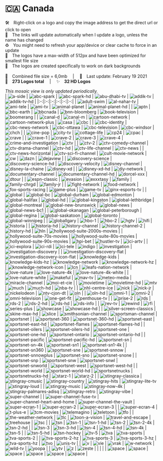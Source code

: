 🇨🇦 Canada
===============
🛠 Right-click on a logo and copy the image address to get the direct url or click to open  
🔗 The links will update automatically when I update a logo, unless the name has changed  
♻️ You might need to refresh your app/device or clear cache to force in an update  
📐 The logos have a max-width of 512px and have been optimized for smallest file size  
🖤 The logos are created specifically to work on dark backgrounds  
   
💾 Combined file size = 6,0mb  |  📅 Last update: February 19 2021  
🎨 __273 Logos total__  |  ✨ __32 HD Logos__
   
   
*This mosaic view is only updated periodically.*  
| ![a-side] | ![abc-spark] | ![abc-spark-hd] | ![abu-dhabi-tv] | ![addik-tv] | ![addik-tv-hd] |
|:-:|:-:|:-:|:-:|:-:|:-:|
| ![adult-swim] | ![al-nahar-tv] | ![ami-tele] | ![ami-tv] | ![animal-planet] | ![animal-planet-hd] |
| ![aptn] | ![bbc-earth] | ![bbcnada] | ![bnn-bloomberg] | ![book-television] | ![boomerang] |
| ![canal-d] | ![canal-m] | ![cartoon-network] | ![cartoon-network-plus] | ![casa] | ![cbc] |
| ![cbc-identity] | ![cbc-news-network] | ![cbc-ottawa] | ![cbc-television] | ![cbc-windsor] | ![chch] |
| ![cine-pop] | ![city-tv] | ![cottage-life] | ![cp24] | ![cpac] | ![crave] |
| ![crave-1] | ![crave-2] | ![crave-3] | ![crave-4] | ![crime-and-investigation] | ![ctv] |
| ![ctv-2] | ![ctv-comedy-channel] | ![ctv-drama-channel] | ![ctv-hd] | ![ctv-life-channel] | ![ctv-news] |
| ![ctv-news-horizontal] | ![ctv-sci-fi-channel] | ![cult-movie-network] | ![cw] | ![dazn] | ![dejaview] |
| ![discovery-science] | ![discovery-science-hd] | ![discovery-velocity] | ![disney-channel] | ![disney-la-chaine] | ![disney-xd] |
| ![disney-xd-hd] | ![diy-network] | ![documentary-channel] | ![documentary-channel-hd] | ![dorcel-xxx] | ![dtour] |
| ![espn-classic] | ![evasion] | ![exxxtasy] | ![family] | ![family-chrgd] | ![family-jr] |
| ![fight-network] | ![food-network] | ![fox-sports-racing] | ![game-plus] | ![game-tv] | ![ginx-esports-tv] |
| ![global] | ![global-bc] | ![global-durham] | ![global-edmonton] | ![global-halifax] | ![global-hd] |
| ![global-kingston] | ![global-lethbridge] | ![global-montreal] | ![global-new-brunswick] | ![global-news] | ![global-news-bc1] |
| ![global-okanagan] | ![global-peterborough] | ![global-regina] | ![global-saskatoon] | ![global-toronto] | ![global-winnipeg] |
| ![globallgary] | ![hbo-1] | ![hbo-2] | ![hgtv] | ![hifi] | ![historia] |
| ![historia-hd] | ![history-channel] | ![history-channel-2] | ![history-hd] | ![hln] | ![hollywood-suite-2000s-movies] |
| ![hollywood-suite-70s-movies] | ![hollywood-suite-80s-movies] | ![hollywood-suite-90s-movies] | ![hpi-bet] | ![hustler-tv] | ![ici-artv] |
| ![ici-explora] | ![ici-rdi] | ![ici-tele] | ![indigo] | ![investigation] | ![investigation-discovery] |
| ![investigation-discovery-flat] | ![investigation-discovery-icon-flat] | ![knowledge-kids] | ![knowledge-kids-hz] | ![knowledge-network] | ![knowledge-network-hz] |
| ![knowledge-network-icon] | ![lcn] | ![leafs-nation-network] | ![love-nature] | ![love-nature-4k] | ![love-nature-4k-white] |
| ![love-nature-white] | ![makeful] | ![mav-tv] | ![meteo-media] | ![miracle-channel] | ![moi-et-cie] |
| ![movietime] | ![movietime-hd] | ![mtv] | ![much] | ![much-hd] | ![nba-tv] |
| ![nhl-centre-ice] | ![nick] | ![nick-jr] | ![nickelodeon] | ![ntv-cjon-dt] | ![oln] |
| ![oln-hd] | ![omni-1] | ![omni-2] | ![omni-television] | ![one-get-fit] | ![penthouse-tv] |
| ![prise-2] | ![rds] | ![rds-2] | ![rds-2-hd] | ![rds-hd] | ![rds-info] |
| ![rev-tv] | ![rewind] | ![rfi] | ![series-plus] | ![showcase] | ![showcase-hd] |
| ![silver-screen-classics] | ![skine-max-hd] | ![slice] | ![smithsonian-channel] | ![sportsman-channel] | ![sportsnet] |
| ![sportsnet-360] | ![sportsnet-360-hd] | ![sportsnet-east] | ![sportsnet-east-hd] | ![sportsnet-flames] | ![sportsnet-flames-hd] |
| ![sportsnet-oilers] | ![sportsnet-oilers-hd] | ![sportsnet-one] | ![sportsnet-one-hd] | ![sportsnet-ontario] | ![sportsnet-ontario-hd] |
| ![sportsnet-pacific] | ![sportsnet-pacific-hd] | ![sportsnet-sn] | ![sportsnet-sn-4k] | ![sportsnet-sn1] | ![sportsnet-sn1-4k] |
| ![sportsnet-sn360] | ![sportsnet-sne] | ![sportsnet-snnow] | ![sportsnet-snnowplus] | ![sportsnet-sno] | ![sportsnet-snone] |
| ![sportsnet-snp] | ![sportsnet-snw] | ![sportsnet-snwl] | ![sportsnet-snworld] | ![sportsnet-west] | ![sportsnet-west-hd] |
| ![sportsnet-world] | ![sportsnet-world-hd] | ![sportsnetnucks] | ![sportsnetnucks-hd] | ![starz-1] | ![starz-2] |
| ![stingray-classica] | ![stingray-cmusic] | ![stingray-country] | ![stingray-hits] | ![stingray-lite-tv] | ![stingray-loud] |
| ![stingray-music] | ![stingray-now-4k] | ![stingray-palmares-adisq] | ![stingray-retro] | ![stingray-vibe] | ![super-channel] |
| ![super-channel-fuse-tv] | ![super-channel-heart-and-home] | ![super-channel-the-vault] | ![super-ecran-1] | ![super-ecran-2] | ![super-ecran-3] |
| ![super-ecran-4] | ![t-plus-e] | ![tcm-movies] | ![telemagino] | ![teletoon] | ![tfo] |
| ![the-weather-network] | ![tlc] | ![toon-a-vision] | ![travel-and-escape] | ![treehouse] | ![tsc] |
| ![tsn] | ![tsn-1] | ![tsn-1-hd] | ![tsn-2] | ![tsn-2-4k] | ![tsn-2-hd] |
| ![tsn-3] | ![tsn-3-hd] | ![tsn-4] | ![tsn-4-hd] | ![tsn-4k] | ![tsn-5] |
| ![tsn-5-hd] | ![tsn-hockey] | ![tv-5] | ![tva] | ![tva-sports] | ![tva-sports-2] |
| ![tva-sports-2-hz] | ![tva-sports-3] | ![tva-sports-3-hz] | ![tva-sports-hz] | ![tvo] | ![unis-tv] |
| ![v] | ![vie] | ![vrak] | ![w-network] | ![wild-tv] | ![yoopa] |
| ![ytv] | ![z] | ![zeste] |  |  |  |
| ![space] | ![space] | ![space] | ![space] | ![space] | ![space] |

[a-side]:https://raw.githubusercontent.com/Tapiosinn/tv-logos/master/countries/canada/a-side-ca.png
[abc-spark]:https://raw.githubusercontent.com/Tapiosinn/tv-logos/master/countries/canada/abc-spark-ca.png
[abc-spark-hd]:https://raw.githubusercontent.com/Tapiosinn/tv-logos/master/countries/canada/abc-spark-hd-ca.png
[abu-dhabi-tv]:https://raw.githubusercontent.com/Tapiosinn/tv-logos/master/countries/canada/abu-dhabi-tv-ca.png
[addik-tv]:https://raw.githubusercontent.com/Tapiosinn/tv-logos/master/countries/canada/addik-tv-ca.png
[addik-tv-hd]:https://raw.githubusercontent.com/Tapiosinn/tv-logos/master/countries/canada/addik-tv-hd-ca.png
[adult-swim]:https://raw.githubusercontent.com/Tapiosinn/tv-logos/master/countries/canada/adult-swim-ca.png
[al-nahar-tv]:https://raw.githubusercontent.com/Tapiosinn/tv-logos/master/countries/canada/al-nahar-tv-ca.png
[ami-tele]:https://raw.githubusercontent.com/Tapiosinn/tv-logos/master/countries/canada/ami-tele-ca.png
[ami-tv]:https://raw.githubusercontent.com/Tapiosinn/tv-logos/master/countries/canada/ami-tv-ca.png
[animal-planet]:https://raw.githubusercontent.com/Tapiosinn/tv-logos/master/countries/canada/animal-planet-ca.png
[animal-planet-hd]:https://raw.githubusercontent.com/Tapiosinn/tv-logos/master/countries/canada/animal-planet-hd-ca.png
[aptn]:https://raw.githubusercontent.com/Tapiosinn/tv-logos/master/countries/canada/aptn-ca.png
[bbc-earth]:https://raw.githubusercontent.com/Tapiosinn/tv-logos/master/countries/canada/bbc-earth-ca.png
[bbcnada]:https://raw.githubusercontent.com/Tapiosinn/tv-logos/master/countries/canada/bbc-canada-ca.png
[bnn-bloomberg]:https://raw.githubusercontent.com/Tapiosinn/tv-logos/master/countries/canada/bnn-bloomberg-ca.png
[book-television]:https://raw.githubusercontent.com/Tapiosinn/tv-logos/master/countries/canada/book-television-ca.png
[boomerang]:https://raw.githubusercontent.com/Tapiosinn/tv-logos/master/countries/canada/boomerang-ca.png
[canal-d]:https://raw.githubusercontent.com/Tapiosinn/tv-logos/master/countries/canada/canal-d-ca.png
[canal-m]:https://raw.githubusercontent.com/Tapiosinn/tv-logos/master/countries/canada/canal-m-ca.png
[cartoon-network]:https://raw.githubusercontent.com/Tapiosinn/tv-logos/master/countries/canada/cartoon-network-ca.png
[cartoon-network-plus]:https://raw.githubusercontent.com/Tapiosinn/tv-logos/master/countries/canada/cartoon-network-plus-ca.png
[casa]:https://raw.githubusercontent.com/Tapiosinn/tv-logos/master/countries/canada/casa-ca.png
[cbc]:https://raw.githubusercontent.com/Tapiosinn/tv-logos/master/countries/canada/cbc-ca.png
[cbc-identity]:https://raw.githubusercontent.com/Tapiosinn/tv-logos/master/countries/canada/cbc-identity-ca.png
[cbc-news-network]:https://raw.githubusercontent.com/Tapiosinn/tv-logos/master/countries/canada/cbc-news-network-ca.png
[cbc-ottawa]:https://raw.githubusercontent.com/Tapiosinn/tv-logos/master/countries/canada/cbc-ottawa-ca.png
[cbc-television]:https://raw.githubusercontent.com/Tapiosinn/tv-logos/master/countries/canada/cbc-television-ca.png
[cbc-windsor]:https://raw.githubusercontent.com/Tapiosinn/tv-logos/master/countries/canada/cbc-windsor-ca.png
[chch]:https://raw.githubusercontent.com/Tapiosinn/tv-logos/master/countries/canada/chch-ca.png
[cine-pop]:https://raw.githubusercontent.com/Tapiosinn/tv-logos/master/countries/canada/cine-pop-ca.png
[city-tv]:https://raw.githubusercontent.com/Tapiosinn/tv-logos/master/countries/canada/city-tv-ca.png
[cottage-life]:https://raw.githubusercontent.com/Tapiosinn/tv-logos/master/countries/canada/cottage-life-ca.png
[cp24]:https://raw.githubusercontent.com/Tapiosinn/tv-logos/master/countries/canada/cp24-ca.png
[cpac]:https://raw.githubusercontent.com/Tapiosinn/tv-logos/master/countries/canada/cpac-ca.png
[crave]:https://raw.githubusercontent.com/Tapiosinn/tv-logos/master/countries/canada/crave-ca.png
[crave-1]:https://raw.githubusercontent.com/Tapiosinn/tv-logos/master/countries/canada/crave-1-ca.png
[crave-2]:https://raw.githubusercontent.com/Tapiosinn/tv-logos/master/countries/canada/crave-2-ca.png
[crave-3]:https://raw.githubusercontent.com/Tapiosinn/tv-logos/master/countries/canada/crave-3-ca.png
[crave-4]:https://raw.githubusercontent.com/Tapiosinn/tv-logos/master/countries/canada/crave-4-ca.png
[crime-and-investigation]:https://raw.githubusercontent.com/Tapiosinn/tv-logos/master/countries/canada/crime-and-investigation-ca.png
[ctv]:https://raw.githubusercontent.com/Tapiosinn/tv-logos/master/countries/canada/ctv-ca.png
[ctv-2]:https://raw.githubusercontent.com/Tapiosinn/tv-logos/master/countries/canada/ctv-2-ca.png
[ctv-comedy-channel]:https://raw.githubusercontent.com/Tapiosinn/tv-logos/master/countries/canada/ctv-comedy-channel-ca.png
[ctv-drama-channel]:https://raw.githubusercontent.com/Tapiosinn/tv-logos/master/countries/canada/ctv-drama-channel-ca.png
[ctv-hd]:https://raw.githubusercontent.com/Tapiosinn/tv-logos/master/countries/canada/ctv-hd-ca.png
[ctv-life-channel]:https://raw.githubusercontent.com/Tapiosinn/tv-logos/master/countries/canada/ctv-life-channel-ca.png
[ctv-news]:https://raw.githubusercontent.com/Tapiosinn/tv-logos/master/countries/canada/ctv-news-ca.png
[ctv-news-horizontal]:https://raw.githubusercontent.com/Tapiosinn/tv-logos/master/countries/canada/ctv-news-horizontal-ca.png
[ctv-sci-fi-channel]:https://raw.githubusercontent.com/Tapiosinn/tv-logos/master/countries/canada/ctv-sci-fi-channel-ca.png
[cult-movie-network]:https://raw.githubusercontent.com/Tapiosinn/tv-logos/master/countries/canada/cult-movie-network-ca.png
[cw]:https://raw.githubusercontent.com/Tapiosinn/tv-logos/master/countries/canada/cw-ca.png
[dazn]:https://raw.githubusercontent.com/Tapiosinn/tv-logos/master/countries/canada/dazn-ca.png
[dejaview]:https://raw.githubusercontent.com/Tapiosinn/tv-logos/master/countries/canada/dejaview-ca.png
[discovery-science]:https://raw.githubusercontent.com/Tapiosinn/tv-logos/master/countries/canada/discovery-science-ca.png
[discovery-science-hd]:https://raw.githubusercontent.com/Tapiosinn/tv-logos/master/countries/canada/discovery-science-hd-ca.png
[discovery-velocity]:https://raw.githubusercontent.com/Tapiosinn/tv-logos/master/countries/canada/discovery-velocity-ca.png
[disney-channel]:https://raw.githubusercontent.com/Tapiosinn/tv-logos/master/countries/canada/disney-channel-ca.png
[disney-la-chaine]:https://raw.githubusercontent.com/Tapiosinn/tv-logos/master/countries/canada/disney-la-chaine-ca.png
[disney-xd]:https://raw.githubusercontent.com/Tapiosinn/tv-logos/master/countries/canada/disney-xd-ca.png
[disney-xd-hd]:https://raw.githubusercontent.com/Tapiosinn/tv-logos/master/countries/canada/disney-xd-hd-ca.png
[diy-network]:https://raw.githubusercontent.com/Tapiosinn/tv-logos/master/countries/canada/diy-network-ca.png
[documentary-channel]:https://raw.githubusercontent.com/Tapiosinn/tv-logos/master/countries/canada/documentary-channel-ca.png
[documentary-channel-hd]:https://raw.githubusercontent.com/Tapiosinn/tv-logos/master/countries/canada/documentary-channel-hd-ca.png
[dorcel-xxx]:https://raw.githubusercontent.com/Tapiosinn/tv-logos/master/countries/canada/dorcel-xxx-ca.png
[dtour]:https://raw.githubusercontent.com/Tapiosinn/tv-logos/master/countries/canada/dtour-ca.png
[espn-classic]:https://raw.githubusercontent.com/Tapiosinn/tv-logos/master/countries/canada/espn-classic-ca.png
[evasion]:https://raw.githubusercontent.com/Tapiosinn/tv-logos/master/countries/canada/evasion-ca.png
[exxxtasy]:https://raw.githubusercontent.com/Tapiosinn/tv-logos/master/countries/canada/exxxtasy-ca.png
[family]:https://raw.githubusercontent.com/Tapiosinn/tv-logos/master/countries/canada/family-ca.png
[family-chrgd]:https://raw.githubusercontent.com/Tapiosinn/tv-logos/master/countries/canada/family-chrgd-ca.png
[family-jr]:https://raw.githubusercontent.com/Tapiosinn/tv-logos/master/countries/canada/family-jr-ca.png
[fight-network]:https://raw.githubusercontent.com/Tapiosinn/tv-logos/master/countries/canada/fight-network-ca.png
[food-network]:https://raw.githubusercontent.com/Tapiosinn/tv-logos/master/countries/canada/food-network-ca.png
[fox-sports-racing]:https://raw.githubusercontent.com/Tapiosinn/tv-logos/master/countries/canada/fox-sports-racing-ca.png
[game-plus]:https://raw.githubusercontent.com/Tapiosinn/tv-logos/master/countries/canada/game-plus-ca.png
[game-tv]:https://raw.githubusercontent.com/Tapiosinn/tv-logos/master/countries/canada/game-tv-ca.png
[ginx-esports-tv]:https://raw.githubusercontent.com/Tapiosinn/tv-logos/master/countries/canada/ginx-esports-tv-ca.png
[global]:https://raw.githubusercontent.com/Tapiosinn/tv-logos/master/countries/canada/global-ca.png
[global-bc]:https://raw.githubusercontent.com/Tapiosinn/tv-logos/master/countries/canada/global-bc-ca.png
[global-durham]:https://raw.githubusercontent.com/Tapiosinn/tv-logos/master/countries/canada/global-durham-ca.png
[global-edmonton]:https://raw.githubusercontent.com/Tapiosinn/tv-logos/master/countries/canada/global-edmonton-ca.png
[global-halifax]:https://raw.githubusercontent.com/Tapiosinn/tv-logos/master/countries/canada/global-halifax-ca.png
[global-hd]:https://raw.githubusercontent.com/Tapiosinn/tv-logos/master/countries/canada/global-hd-ca.png
[global-kingston]:https://raw.githubusercontent.com/Tapiosinn/tv-logos/master/countries/canada/global-kingston-ca.png
[global-lethbridge]:https://raw.githubusercontent.com/Tapiosinn/tv-logos/master/countries/canada/global-lethbridge-ca.png
[global-montreal]:https://raw.githubusercontent.com/Tapiosinn/tv-logos/master/countries/canada/global-montreal-ca.png
[global-new-brunswick]:https://raw.githubusercontent.com/Tapiosinn/tv-logos/master/countries/canada/global-new-brunswick-ca.png
[global-news]:https://raw.githubusercontent.com/Tapiosinn/tv-logos/master/countries/canada/global-news-ca.png
[global-news-bc1]:https://raw.githubusercontent.com/Tapiosinn/tv-logos/master/countries/canada/global-news-bc1-ca.png
[global-okanagan]:https://raw.githubusercontent.com/Tapiosinn/tv-logos/master/countries/canada/global-okanagan-ca.png
[global-peterborough]:https://raw.githubusercontent.com/Tapiosinn/tv-logos/master/countries/canada/global-peterborough-ca.png
[global-regina]:https://raw.githubusercontent.com/Tapiosinn/tv-logos/master/countries/canada/global-regina-ca.png
[global-saskatoon]:https://raw.githubusercontent.com/Tapiosinn/tv-logos/master/countries/canada/global-saskatoon-ca.png
[global-toronto]:https://raw.githubusercontent.com/Tapiosinn/tv-logos/master/countries/canada/global-toronto-ca.png
[global-winnipeg]:https://raw.githubusercontent.com/Tapiosinn/tv-logos/master/countries/canada/global-winnipeg-ca.png
[globallgary]:https://raw.githubusercontent.com/Tapiosinn/tv-logos/master/countries/canada/global-calgary-ca.png
[hbo-1]:https://raw.githubusercontent.com/Tapiosinn/tv-logos/master/countries/canada/hbo-1-ca.png
[hbo-2]:https://raw.githubusercontent.com/Tapiosinn/tv-logos/master/countries/canada/hbo-2-ca.png
[hgtv]:https://raw.githubusercontent.com/Tapiosinn/tv-logos/master/countries/canada/hgtv-ca.png
[hifi]:https://raw.githubusercontent.com/Tapiosinn/tv-logos/master/countries/canada/hifi-ca.png
[historia]:https://raw.githubusercontent.com/Tapiosinn/tv-logos/master/countries/canada/historia-ca.png
[historia-hd]:https://raw.githubusercontent.com/Tapiosinn/tv-logos/master/countries/canada/historia-hd-ca.png
[history-channel]:https://raw.githubusercontent.com/Tapiosinn/tv-logos/master/countries/canada/history-channel-ca.png
[history-channel-2]:https://raw.githubusercontent.com/Tapiosinn/tv-logos/master/countries/canada/history-channel-2-ca.png
[history-hd]:https://raw.githubusercontent.com/Tapiosinn/tv-logos/master/countries/canada/history-hd-ca.png
[hln]:https://raw.githubusercontent.com/Tapiosinn/tv-logos/master/countries/canada/hln-ca.png
[hollywood-suite-2000s-movies]:https://raw.githubusercontent.com/Tapiosinn/tv-logos/master/countries/canada/hollywood-suite-2000s-movies-ca.png
[hollywood-suite-70s-movies]:https://raw.githubusercontent.com/Tapiosinn/tv-logos/master/countries/canada/hollywood-suite-70s-movies-ca.png
[hollywood-suite-80s-movies]:https://raw.githubusercontent.com/Tapiosinn/tv-logos/master/countries/canada/hollywood-suite-80s-movies-ca.png
[hollywood-suite-90s-movies]:https://raw.githubusercontent.com/Tapiosinn/tv-logos/master/countries/canada/hollywood-suite-90s-movies-ca.png
[hpi-bet]:https://raw.githubusercontent.com/Tapiosinn/tv-logos/master/countries/canada/hpi-bet-ca.png
[hustler-tv]:https://raw.githubusercontent.com/Tapiosinn/tv-logos/master/countries/canada/hustler-tv-ca.png
[ici-artv]:https://raw.githubusercontent.com/Tapiosinn/tv-logos/master/countries/canada/ici-artv-ca.png
[ici-explora]:https://raw.githubusercontent.com/Tapiosinn/tv-logos/master/countries/canada/ici-explora-ca.png
[ici-rdi]:https://raw.githubusercontent.com/Tapiosinn/tv-logos/master/countries/canada/ici-rdi-ca.png
[ici-tele]:https://raw.githubusercontent.com/Tapiosinn/tv-logos/master/countries/canada/ici-tele-ca.png
[indigo]:https://raw.githubusercontent.com/Tapiosinn/tv-logos/master/countries/canada/indigo-ca.png
[investigation]:https://raw.githubusercontent.com/Tapiosinn/tv-logos/master/countries/canada/investigation-ca.png
[investigation-discovery]:https://raw.githubusercontent.com/Tapiosinn/tv-logos/master/countries/canada/investigation-discovery-ca.png
[investigation-discovery-flat]:https://raw.githubusercontent.com/Tapiosinn/tv-logos/master/countries/canada/investigation-discovery-flat-ca.png
[investigation-discovery-icon-flat]:https://raw.githubusercontent.com/Tapiosinn/tv-logos/master/countries/canada/investigation-discovery-icon-flat-ca.png
[knowledge-kids]:https://raw.githubusercontent.com/Tapiosinn/tv-logos/master/countries/canada/knowledge-kids-ca.png
[knowledge-kids-hz]:https://raw.githubusercontent.com/Tapiosinn/tv-logos/master/countries/canada/knowledge-kids-hz-ca.png
[knowledge-network]:https://raw.githubusercontent.com/Tapiosinn/tv-logos/master/countries/canada/knowledge-network-ca.png
[knowledge-network-hz]:https://raw.githubusercontent.com/Tapiosinn/tv-logos/master/countries/canada/knowledge-network-hz-ca.png
[knowledge-network-icon]:https://raw.githubusercontent.com/Tapiosinn/tv-logos/master/countries/canada/knowledge-network-icon-ca.png
[lcn]:https://raw.githubusercontent.com/Tapiosinn/tv-logos/master/countries/canada/lcn-ca.png
[leafs-nation-network]:https://raw.githubusercontent.com/Tapiosinn/tv-logos/master/countries/canada/leafs-nation-network-ca.png
[love-nature]:https://raw.githubusercontent.com/Tapiosinn/tv-logos/master/countries/canada/love-nature-ca.png
[love-nature-4k]:https://raw.githubusercontent.com/Tapiosinn/tv-logos/master/countries/canada/love-nature-4k-ca.png
[love-nature-4k-white]:https://raw.githubusercontent.com/Tapiosinn/tv-logos/master/countries/canada/love-nature-4k-white-ca.png
[love-nature-white]:https://raw.githubusercontent.com/Tapiosinn/tv-logos/master/countries/canada/love-nature-white-ca.png
[makeful]:https://raw.githubusercontent.com/Tapiosinn/tv-logos/master/countries/canada/makeful-ca.png
[mav-tv]:https://raw.githubusercontent.com/Tapiosinn/tv-logos/master/countries/canada/mav-tv-ca.png
[meteo-media]:https://raw.githubusercontent.com/Tapiosinn/tv-logos/master/countries/canada/meteo-media-ca.png
[miracle-channel]:https://raw.githubusercontent.com/Tapiosinn/tv-logos/master/countries/canada/miracle-channel-ca.png
[moi-et-cie]:https://raw.githubusercontent.com/Tapiosinn/tv-logos/master/countries/canada/moi-et-cie-ca.png
[movietime]:https://raw.githubusercontent.com/Tapiosinn/tv-logos/master/countries/canada/movietime-ca.png
[movietime-hd]:https://raw.githubusercontent.com/Tapiosinn/tv-logos/master/countries/canada/movietime-hd-ca.png
[mtv]:https://raw.githubusercontent.com/Tapiosinn/tv-logos/master/countries/canada/mtv-ca.png
[much]:https://raw.githubusercontent.com/Tapiosinn/tv-logos/master/countries/canada/much-ca.png
[much-hd]:https://raw.githubusercontent.com/Tapiosinn/tv-logos/master/countries/canada/much-hd-ca.png
[nba-tv]:https://raw.githubusercontent.com/Tapiosinn/tv-logos/master/countries/canada/nba-tv-ca.png
[nhl-centre-ice]:https://raw.githubusercontent.com/Tapiosinn/tv-logos/master/countries/canada/nhl-centre-ice-ca.png
[nick]:https://raw.githubusercontent.com/Tapiosinn/tv-logos/master/countries/canada/nick-ca.png
[nick-jr]:https://raw.githubusercontent.com/Tapiosinn/tv-logos/master/countries/canada/nick-jr-ca.png
[nickelodeon]:https://raw.githubusercontent.com/Tapiosinn/tv-logos/master/countries/canada/nickelodeon-ca.png
[ntv-cjon-dt]:https://raw.githubusercontent.com/Tapiosinn/tv-logos/master/countries/canada/ntv-cjon-dt-ca.png
[oln]:https://raw.githubusercontent.com/Tapiosinn/tv-logos/master/countries/canada/oln-ca.png
[oln-hd]:https://raw.githubusercontent.com/Tapiosinn/tv-logos/master/countries/canada/oln-hd-ca.png
[omni-1]:https://raw.githubusercontent.com/Tapiosinn/tv-logos/master/countries/canada/omni-1-ca.png
[omni-2]:https://raw.githubusercontent.com/Tapiosinn/tv-logos/master/countries/canada/omni-2-ca.png
[omni-television]:https://raw.githubusercontent.com/Tapiosinn/tv-logos/master/countries/canada/omni-television-ca.png
[one-get-fit]:https://raw.githubusercontent.com/Tapiosinn/tv-logos/master/countries/canada/one-get-fit-ca.png
[penthouse-tv]:https://raw.githubusercontent.com/Tapiosinn/tv-logos/master/countries/canada/penthouse-tv-ca.png
[prise-2]:https://raw.githubusercontent.com/Tapiosinn/tv-logos/master/countries/canada/prise-2-ca.png
[rds]:https://raw.githubusercontent.com/Tapiosinn/tv-logos/master/countries/canada/rds-ca.png
[rds-2]:https://raw.githubusercontent.com/Tapiosinn/tv-logos/master/countries/canada/rds-2-ca.png
[rds-2-hd]:https://raw.githubusercontent.com/Tapiosinn/tv-logos/master/countries/canada/rds-2-hd-ca.png
[rds-hd]:https://raw.githubusercontent.com/Tapiosinn/tv-logos/master/countries/canada/rds-hd-ca.png
[rds-info]:https://raw.githubusercontent.com/Tapiosinn/tv-logos/master/countries/canada/rds-info-ca.png
[rev-tv]:https://raw.githubusercontent.com/Tapiosinn/tv-logos/master/countries/canada/rev-tv-ca.png
[rewind]:https://raw.githubusercontent.com/Tapiosinn/tv-logos/master/countries/canada/rewind-ca.png
[rfi]:https://raw.githubusercontent.com/Tapiosinn/tv-logos/master/countries/canada/rfi-ca.png
[series-plus]:https://raw.githubusercontent.com/Tapiosinn/tv-logos/master/countries/canada/series-plus-ca.png
[showcase]:https://raw.githubusercontent.com/Tapiosinn/tv-logos/master/countries/canada/showcase-ca.png
[showcase-hd]:https://raw.githubusercontent.com/Tapiosinn/tv-logos/master/countries/canada/showcase-hd-ca.png
[silver-screen-classics]:https://raw.githubusercontent.com/Tapiosinn/tv-logos/master/countries/canada/silver-screen-classics-ca.png
[skine-max-hd]:https://raw.githubusercontent.com/Tapiosinn/tv-logos/master/countries/canada/skine-max-hd-ca.png
[slice]:https://raw.githubusercontent.com/Tapiosinn/tv-logos/master/countries/canada/slice-ca.png
[smithsonian-channel]:https://raw.githubusercontent.com/Tapiosinn/tv-logos/master/countries/canada/smithsonian-channel-ca.png
[sportsman-channel]:https://raw.githubusercontent.com/Tapiosinn/tv-logos/master/countries/canada/sportsman-channel-ca.png
[sportsnet]:https://raw.githubusercontent.com/Tapiosinn/tv-logos/master/countries/canada/sportsnet-ca.png
[sportsnet-360]:https://raw.githubusercontent.com/Tapiosinn/tv-logos/master/countries/canada/sportsnet-360-ca.png
[sportsnet-360-hd]:https://raw.githubusercontent.com/Tapiosinn/tv-logos/master/countries/canada/sportsnet-360-hd-ca.png
[sportsnet-east]:https://raw.githubusercontent.com/Tapiosinn/tv-logos/master/countries/canada/sportsnet-east-ca.png
[sportsnet-east-hd]:https://raw.githubusercontent.com/Tapiosinn/tv-logos/master/countries/canada/sportsnet-east-hd-ca.png
[sportsnet-flames]:https://raw.githubusercontent.com/Tapiosinn/tv-logos/master/countries/canada/sportsnet-flames-ca.png
[sportsnet-flames-hd]:https://raw.githubusercontent.com/Tapiosinn/tv-logos/master/countries/canada/sportsnet-flames-hd-ca.png
[sportsnet-oilers]:https://raw.githubusercontent.com/Tapiosinn/tv-logos/master/countries/canada/sportsnet-oilers-ca.png
[sportsnet-oilers-hd]:https://raw.githubusercontent.com/Tapiosinn/tv-logos/master/countries/canada/sportsnet-oilers-hd-ca.png
[sportsnet-one]:https://raw.githubusercontent.com/Tapiosinn/tv-logos/master/countries/canada/sportsnet-one-ca.png
[sportsnet-one-hd]:https://raw.githubusercontent.com/Tapiosinn/tv-logos/master/countries/canada/sportsnet-one-hd-ca.png
[sportsnet-ontario]:https://raw.githubusercontent.com/Tapiosinn/tv-logos/master/countries/canada/sportsnet-ontario-ca.png
[sportsnet-ontario-hd]:https://raw.githubusercontent.com/Tapiosinn/tv-logos/master/countries/canada/sportsnet-ontario-hd-ca.png
[sportsnet-pacific]:https://raw.githubusercontent.com/Tapiosinn/tv-logos/master/countries/canada/sportsnet-pacific-ca.png
[sportsnet-pacific-hd]:https://raw.githubusercontent.com/Tapiosinn/tv-logos/master/countries/canada/sportsnet-pacific-hd-ca.png
[sportsnet-sn]:https://raw.githubusercontent.com/Tapiosinn/tv-logos/master/countries/canada/sportsnet-sn-ca.png
[sportsnet-sn-4k]:https://raw.githubusercontent.com/Tapiosinn/tv-logos/master/countries/canada/sportsnet-sn-4k-ca.png
[sportsnet-sn1]:https://raw.githubusercontent.com/Tapiosinn/tv-logos/master/countries/canada/sportsnet-sn1-ca.png
[sportsnet-sn1-4k]:https://raw.githubusercontent.com/Tapiosinn/tv-logos/master/countries/canada/sportsnet-sn1-4k-ca.png
[sportsnet-sn360]:https://raw.githubusercontent.com/Tapiosinn/tv-logos/master/countries/canada/sportsnet-sn360-ca.png
[sportsnet-sne]:https://raw.githubusercontent.com/Tapiosinn/tv-logos/master/countries/canada/sportsnet-sne-ca.png
[sportsnet-snnow]:https://raw.githubusercontent.com/Tapiosinn/tv-logos/master/countries/canada/sportsnet-snnow-ca.png
[sportsnet-snnowplus]:https://raw.githubusercontent.com/Tapiosinn/tv-logos/master/countries/canada/sportsnet-snnowplus-ca.png
[sportsnet-sno]:https://raw.githubusercontent.com/Tapiosinn/tv-logos/master/countries/canada/sportsnet-sno-ca.png
[sportsnet-snone]:https://raw.githubusercontent.com/Tapiosinn/tv-logos/master/countries/canada/sportsnet-snone-ca.png
[sportsnet-snp]:https://raw.githubusercontent.com/Tapiosinn/tv-logos/master/countries/canada/sportsnet-snp-ca.png
[sportsnet-snw]:https://raw.githubusercontent.com/Tapiosinn/tv-logos/master/countries/canada/sportsnet-snw-ca.png
[sportsnet-snwl]:https://raw.githubusercontent.com/Tapiosinn/tv-logos/master/countries/canada/sportsnet-snwl-ca.png
[sportsnet-snworld]:https://raw.githubusercontent.com/Tapiosinn/tv-logos/master/countries/canada/sportsnet-snworld-ca.png
[sportsnet-west]:https://raw.githubusercontent.com/Tapiosinn/tv-logos/master/countries/canada/sportsnet-west-ca.png
[sportsnet-west-hd]:https://raw.githubusercontent.com/Tapiosinn/tv-logos/master/countries/canada/sportsnet-west-hd-ca.png
[sportsnet-world]:https://raw.githubusercontent.com/Tapiosinn/tv-logos/master/countries/canada/sportsnet-world-ca.png
[sportsnet-world-hd]:https://raw.githubusercontent.com/Tapiosinn/tv-logos/master/countries/canada/sportsnet-world-hd-ca.png
[sportsnetnucks]:https://raw.githubusercontent.com/Tapiosinn/tv-logos/master/countries/canada/sportsnet-canucks-ca.png
[sportsnetnucks-hd]:https://raw.githubusercontent.com/Tapiosinn/tv-logos/master/countries/canada/sportsnet-canucks-hd-ca.png
[starz-1]:https://raw.githubusercontent.com/Tapiosinn/tv-logos/master/countries/canada/starz-1-ca.png
[starz-2]:https://raw.githubusercontent.com/Tapiosinn/tv-logos/master/countries/canada/starz-2-ca.png
[stingray-classica]:https://raw.githubusercontent.com/Tapiosinn/tv-logos/master/countries/canada/stingray-classica-ca.png
[stingray-cmusic]:https://raw.githubusercontent.com/Tapiosinn/tv-logos/master/countries/canada/stingray-cmusic-ca.png
[stingray-country]:https://raw.githubusercontent.com/Tapiosinn/tv-logos/master/countries/canada/stingray-country-ca.png
[stingray-hits]:https://raw.githubusercontent.com/Tapiosinn/tv-logos/master/countries/canada/stingray-hits-ca.png
[stingray-lite-tv]:https://raw.githubusercontent.com/Tapiosinn/tv-logos/master/countries/canada/stingray-lite-tv-ca.png
[stingray-loud]:https://raw.githubusercontent.com/Tapiosinn/tv-logos/master/countries/canada/stingray-loud-ca.png
[stingray-music]:https://raw.githubusercontent.com/Tapiosinn/tv-logos/master/countries/canada/stingray-music-ca.png
[stingray-now-4k]:https://raw.githubusercontent.com/Tapiosinn/tv-logos/master/countries/canada/stingray-now-4k-ca.png
[stingray-palmares-adisq]:https://raw.githubusercontent.com/Tapiosinn/tv-logos/master/countries/canada/stingray-palmares-adisq-ca.png
[stingray-retro]:https://raw.githubusercontent.com/Tapiosinn/tv-logos/master/countries/canada/stingray-retro-ca.png
[stingray-vibe]:https://raw.githubusercontent.com/Tapiosinn/tv-logos/master/countries/canada/stingray-vibe-ca.png
[super-channel]:https://raw.githubusercontent.com/Tapiosinn/tv-logos/master/countries/canada/super-channel-ca.png
[super-channel-fuse-tv]:https://raw.githubusercontent.com/Tapiosinn/tv-logos/master/countries/canada/super-channel-fuse-tv-ca.png
[super-channel-heart-and-home]:https://raw.githubusercontent.com/Tapiosinn/tv-logos/master/countries/canada/super-channel-heart-and-home-ca.png
[super-channel-the-vault]:https://raw.githubusercontent.com/Tapiosinn/tv-logos/master/countries/canada/super-channel-the-vault-ca.png
[super-ecran-1]:https://raw.githubusercontent.com/Tapiosinn/tv-logos/master/countries/canada/super-ecran-1-ca.png
[super-ecran-2]:https://raw.githubusercontent.com/Tapiosinn/tv-logos/master/countries/canada/super-ecran-2-ca.png
[super-ecran-3]:https://raw.githubusercontent.com/Tapiosinn/tv-logos/master/countries/canada/super-ecran-3-ca.png
[super-ecran-4]:https://raw.githubusercontent.com/Tapiosinn/tv-logos/master/countries/canada/super-ecran-4-ca.png
[t-plus-e]:https://raw.githubusercontent.com/Tapiosinn/tv-logos/master/countries/canada/t-plus-e-ca.png
[tcm-movies]:https://raw.githubusercontent.com/Tapiosinn/tv-logos/master/countries/canada/tcm-movies-ca.png
[telemagino]:https://raw.githubusercontent.com/Tapiosinn/tv-logos/master/countries/canada/telemagino-ca.png
[teletoon]:https://raw.githubusercontent.com/Tapiosinn/tv-logos/master/countries/canada/teletoon-ca.png
[tfo]:https://raw.githubusercontent.com/Tapiosinn/tv-logos/master/countries/canada/tfo-ca.png
[the-weather-network]:https://raw.githubusercontent.com/Tapiosinn/tv-logos/master/countries/canada/the-weather-network-ca.png
[tlc]:https://raw.githubusercontent.com/Tapiosinn/tv-logos/master/countries/canada/tlc-ca.png
[toon-a-vision]:https://raw.githubusercontent.com/Tapiosinn/tv-logos/master/countries/canada/toon-a-vision-ca.png
[travel-and-escape]:https://raw.githubusercontent.com/Tapiosinn/tv-logos/master/countries/canada/travel-and-escape-ca.png
[treehouse]:https://raw.githubusercontent.com/Tapiosinn/tv-logos/master/countries/canada/treehouse-ca.png
[tsc]:https://raw.githubusercontent.com/Tapiosinn/tv-logos/master/countries/canada/tsc-ca.png
[tsn]:https://raw.githubusercontent.com/Tapiosinn/tv-logos/master/countries/canada/tsn-ca.png
[tsn-1]:https://raw.githubusercontent.com/Tapiosinn/tv-logos/master/countries/canada/tsn-1-ca.png
[tsn-1-hd]:https://raw.githubusercontent.com/Tapiosinn/tv-logos/master/countries/canada/tsn-1-hd-ca.png
[tsn-2]:https://raw.githubusercontent.com/Tapiosinn/tv-logos/master/countries/canada/tsn-2-ca.png
[tsn-2-4k]:https://raw.githubusercontent.com/Tapiosinn/tv-logos/master/countries/canada/tsn-2-4k-ca.png
[tsn-2-hd]:https://raw.githubusercontent.com/Tapiosinn/tv-logos/master/countries/canada/tsn-2-hd-ca.png
[tsn-3]:https://raw.githubusercontent.com/Tapiosinn/tv-logos/master/countries/canada/tsn-3-ca.png
[tsn-3-hd]:https://raw.githubusercontent.com/Tapiosinn/tv-logos/master/countries/canada/tsn-3-hd-ca.png
[tsn-4]:https://raw.githubusercontent.com/Tapiosinn/tv-logos/master/countries/canada/tsn-4-ca.png
[tsn-4-hd]:https://raw.githubusercontent.com/Tapiosinn/tv-logos/master/countries/canada/tsn-4-hd-ca.png
[tsn-4k]:https://raw.githubusercontent.com/Tapiosinn/tv-logos/master/countries/canada/tsn-4k-ca.png
[tsn-5]:https://raw.githubusercontent.com/Tapiosinn/tv-logos/master/countries/canada/tsn-5-ca.png
[tsn-5-hd]:https://raw.githubusercontent.com/Tapiosinn/tv-logos/master/countries/canada/tsn-5-hd-ca.png
[tsn-hockey]:https://raw.githubusercontent.com/Tapiosinn/tv-logos/master/countries/canada/tsn-hockey-ca.png
[tv-5]:https://raw.githubusercontent.com/Tapiosinn/tv-logos/master/countries/canada/tv-5-ca.png
[tva]:https://raw.githubusercontent.com/Tapiosinn/tv-logos/master/countries/canada/tva-ca.png
[tva-sports]:https://raw.githubusercontent.com/Tapiosinn/tv-logos/master/countries/canada/tva-sports-ca.png
[tva-sports-2]:https://raw.githubusercontent.com/Tapiosinn/tv-logos/master/countries/canada/tva-sports-2-ca.png
[tva-sports-2-hz]:https://raw.githubusercontent.com/Tapiosinn/tv-logos/master/countries/canada/tva-sports-2-hz-ca.png
[tva-sports-3]:https://raw.githubusercontent.com/Tapiosinn/tv-logos/master/countries/canada/tva-sports-3-ca.png
[tva-sports-3-hz]:https://raw.githubusercontent.com/Tapiosinn/tv-logos/master/countries/canada/tva-sports-3-hz-ca.png
[tva-sports-hz]:https://raw.githubusercontent.com/Tapiosinn/tv-logos/master/countries/canada/tva-sports-hz-ca.png
[tvo]:https://raw.githubusercontent.com/Tapiosinn/tv-logos/master/countries/canada/tvo-ca.png
[unis-tv]:https://raw.githubusercontent.com/Tapiosinn/tv-logos/master/countries/canada/unis-tv-ca.png
[v]:https://raw.githubusercontent.com/Tapiosinn/tv-logos/master/countries/canada/v-ca.png
[vie]:https://raw.githubusercontent.com/Tapiosinn/tv-logos/master/countries/canada/vie-ca.png
[vrak]:https://raw.githubusercontent.com/Tapiosinn/tv-logos/master/countries/canada/vrak-ca.png
[w-network]:https://raw.githubusercontent.com/Tapiosinn/tv-logos/master/countries/canada/w-network-ca.png
[wild-tv]:https://raw.githubusercontent.com/Tapiosinn/tv-logos/master/countries/canada/wild-tv-ca.png
[yoopa]:https://raw.githubusercontent.com/Tapiosinn/tv-logos/master/countries/canada/yoopa-ca.png
[ytv]:https://raw.githubusercontent.com/Tapiosinn/tv-logos/master/countries/canada/ytv-ca.png
[z]:https://raw.githubusercontent.com/Tapiosinn/tv-logos/master/countries/canada/z-ca.png
[zeste]:https://raw.githubusercontent.com/Tapiosinn/tv-logos/master/countries/canada/zeste-ca.png

[space]:https://github.com/Tapiosinn/tv-logos/blob/master/misc/%CE%A9/space-1500.png
